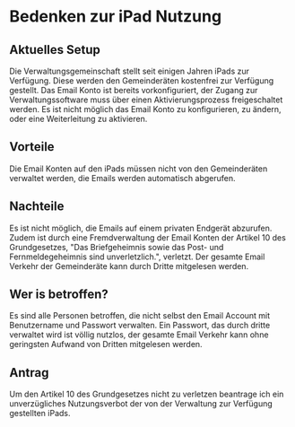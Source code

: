 # Bedenken zur iPad Nutzung

## Aktuelles Setup

Die Verwaltungsgemeinschaft stellt seit einigen Jahren iPads zur Verfügung. 
Diese werden den Gemeinderäten kostenfrei zur Verfügung gestellt.
Das Email Konto ist bereits vorkonfiguriert, der Zugang zur Verwaltungssoftware muss über einen Aktivierungsprozess freigeschaltet werden. Es ist nicht möglich das Email Konto zu konfigurieren, zu ändern, oder eine Weiterleitung zu aktivieren.

## Vorteile

Die Email Konten auf den iPads müssen nicht von den Gemeinderäten verwaltet werden, die Emails werden automatisch abgerufen.

## Nachteile

Es ist nicht möglich, die Emails auf einem privaten Endgerät abzurufen. Zudem ist durch eine Fremdverwaltung der Email Konten der Artikel 10 des Grundgesetzes, "Das Briefgeheimnis sowie das Post- und Fernmeldegeheimnis sind unverletzlich.", verletzt. Der gesamte Email Verkehr der Gemeinderäte kann durch Dritte mitgelesen werden.

## Wer is betroffen?

Es sind alle Personen betroffen, die nicht selbst den Email Account mit Benutzername und Passwort verwalten. Ein Passwort, das durch dritte verwaltet wird ist völlig nutzlos, der gesamte Email Verkehr kann ohne geringsten Aufwand von Dritten mitgelesen werden.

## Antrag

Um den Artikel 10 des Grundgesetzes nicht zu verletzen beantrage ich ein unverzügliches Nutzungsverbot der von der Verwaltung zur Verfügung gestellten iPads.

